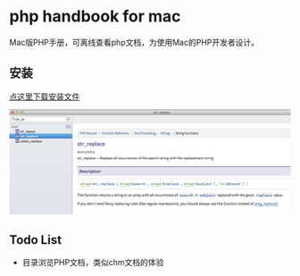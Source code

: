 # php handbook for mac

Mac版PHP手册，可离线查看php文档，为使用Mac的PHP开发者设计。

## 安装

[点这里下载安装文件](/release/PHPHandBook.dmg?raw=true)

![Screen](/help/screen.png?raw=true)


## Todo List

* 目录浏览PHP文档，类似chm文档的体验